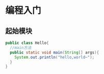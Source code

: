 # 编程入门

## 起始模块

```java
public class Hello{
  //main方法
  public static void main(String[] args){
    System.out.println("hello,world~");
  }
}
```

